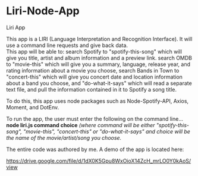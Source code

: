 # Liri-Node-App
Liri App

This app is a LIRI (Language Interpretation and Recognition Interface). It will use a command line requests and give back data.  
This app will be able to:
search Spotify to "spotify-this-song" which will give you title, artist and album information and a preview link.
search OMDB to "movie-this" which will give you a summary, language, release year, and rating information about a movie you choose,
search Bands in Town to "concert-this" which will give you concert date and location information about a band you choose,
and "do-what-it-says" which will read a separate text file, and pull the information contained in it to Spotify a song title.

To do this, this app uses node packages such as Node-Spotify-API, Axios, Moment, and DotEnv.

To run the app, the user must enter the following on the command line...
**node liri.js command choice** 
*(where command will be either "spotify-this-song", "movie-this", "concert-this" or "do-what-it-says" and choice will be the name of the movie/artist/song you choose.*

The entire code was authored by me. A demo of the app is located here:

https://drive.google.com/file/d/1dX0K5Gpu8WxOioX14ZcH_mrLO0Y0kAoS/view
